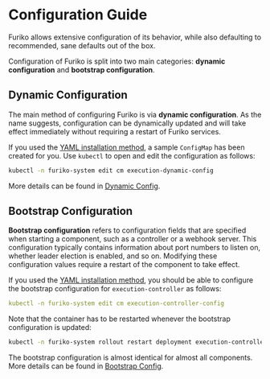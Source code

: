 # Configuration Guide

Furiko allows extensive configuration of its behavior, while also defaulting to recommended, sane defaults out of the box.

Configuration of Furiko is split into two main categories: **dynamic configuration** and **bootstrap configuration**.

## Dynamic Configuration

The main method of configuring Furiko is via **dynamic configuration**. As the name suggests, configuration can be dynamically updated and will take effect immediately without requiring a restart of Furiko services.

If you used the [YAML installation method](../../getting-started/install.md#from-yaml), a sample `ConfigMap` has been created for you. Use `kubectl` to open and edit the configuration as follows:

```sh
kubectl -n furiko-system edit cm execution-dynamic-config
```

More details can be found in [Dynamic Config](./dynamic.md).

## Bootstrap Configuration

**Bootstrap configuration** refers to configuration fields that are specified when starting a component, such as a controller or a webhook server. This configuration typically contains information about port numbers to listen on, whether leader election is enabled, and so on. Modifying these configuration values require a restart of the component to take effect.

If you used the [YAML installation method](../../getting-started/install.md#from-yaml), you should be able to configure the bootstrap configuration for `execution-controller` as follows:

```yaml
kubectl -n furiko-system edit cm execution-controller-config
```

Note that the container has to be restarted whenever the bootstrap configuration is updated:

```sh
kubectl -n furiko-system rollout restart deployment execution-controller
```

The bootstrap configuration is almost identical for almost all components. More details can be found in [Bootstrap Config](./bootstrap.md).
